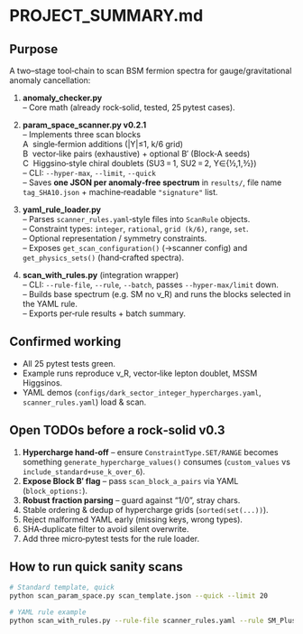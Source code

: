 # PROJECT_SUMMARY.md
## Purpose
A two–stage tool‑chain to scan BSM fermion spectra for gauge/gravitational
anomaly cancellation:

1. **anomaly_checker.py**  
   – Core math (already rock‑solid, tested, 25 pytest cases).

2. **param_space_scanner.py v0.2.1**  
   – Implements three scan blocks  
     A  single‑fermion additions (|Y|≤1, k/6 grid)  
     B  vector‑like pairs (exhaustive) + optional B′ (Block‑A seeds)  
     C  Higgsino‑style chiral doublets (SU3 = 1, SU2 = 2, Y∈{½,1,3⁄2})  
   – CLI: `--hyper-max`, `--limit`, `--quick`  
   – Saves **one JSON per anomaly‑free spectrum** in `results/`, file name
     `tag_SHA10.json` + machine‑readable `"signature"` list.

3. **yaml_rule_loader.py**  
   – Parses `scanner_rules.yaml`‑style files into `ScanRule` objects.  
   – Constraint types: `integer`, `rational`, `grid (k/6)`, `range`, `set`.  
   – Optional representation / symmetry constraints.  
   – Exposes `get_scan_configuration()` (→scanner config) and
     `get_physics_sets()` (hand‑crafted spectra).

4. **scan_with_rules.py** (integration wrapper)  
   – CLI: `--rule-file`, `--rule`, `--batch`, passes `--hyper-max/limit` down.  
   – Builds base spectrum (e.g. SM no ν_R) and runs the blocks selected in the
     YAML rule.  
   – Exports per‑rule results + batch summary.

## Confirmed working
* All 25 pytest tests green.  
* Example runs reproduce ν_R, vector‑like lepton doublet, MSSM Higgsinos.  
* YAML demos (`configs/dark_sector_integer_hypercharges.yaml`,
  `scanner_rules.yaml`) load & scan.

## Open TODOs before a rock‑solid v0.3
1. **Hypercharge hand‑off** – ensure `ConstraintType.SET/RANGE`
   becomes something `generate_hypercharge_values()` consumes
   (`custom_values` vs `include_standard+use_k_over_6`).
2. **Expose Block B′ flag** – pass `scan_block_a_pairs` via YAML
   (`block_options:`).
3. **Robust fraction parsing** – guard against “1/0”, stray chars.
4. Stable ordering & dedup of hypercharge grids (`sorted(set(...))`).
5. Reject malformed YAML early (missing keys, wrong types).
6. SHA‑duplicate filter to avoid silent overwrite.
7. Add three micro‑pytest tests for the rule loader.

## How to run quick sanity scans
```bash
# Standard template, quick
python scan_param_space.py scan_template.json --quick --limit 20

# YAML rule example
python scan_with_rules.py --rule-file scanner_rules.yaml --rule SM_Plus_VectorLike_Pair_BlockB --limit 50
